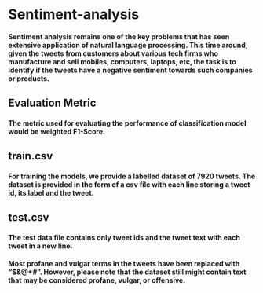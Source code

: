 # Sentiment-analysis

#### Sentiment analysis remains one of the key problems that has seen extensive application of natural language processing. This time around, given the tweets from customers about various tech firms who manufacture and sell mobiles, computers, laptops, etc, the task is to identify if the tweets have a negative sentiment towards such companies or products.

## Evaluation Metric

#### The metric used for evaluating the performance of classification model would be weighted F1-Score.

## train.csv
#### For training the models, we provide a labelled dataset of 7920 tweets. The dataset is provided in the form of a csv file with each line storing a tweet id, its label and the tweet.

## test.csv
#### The test data file contains only tweet ids and the tweet text with each tweet in a new line.

#### Most profane and vulgar terms in the tweets have been replaced with “$&@*#”. However, please note that the dataset still might contain text that may be considered profane, vulgar, or offensive.
